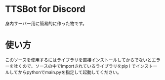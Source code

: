 # TTSBot for Discord
身内サーバー用に簡易的に作った物です。

# 使い方
このソースを使用するにはライブラリを直接インストールしてからでないとエラーを吐くので、ソースの中でimportされているライブラリをpip i でインストールしてからpythonでmain.pyを指定して起動してください。
